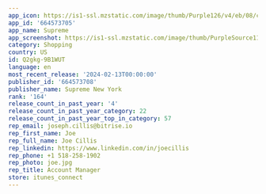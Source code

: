 ```yaml
---
app_icon: https://is1-ssl.mzstatic.com/image/thumb/Purple126/v4/eb/08/c1/eb08c1e1-a13a-eaec-3db0-4b596a2c0c2a/AppIcon-0-0-1x_U007epad-0-85-220.png/1024x1024bb.png
app_id: '664573705'
app_name: Supreme
app_screenshot: https://is1-ssl.mzstatic.com/image/thumb/PurpleSource115/v4/2a/86/bc/2a86bc66-dfdd-8833-bfa1-16323732d4dd/f4504e3b-ffb8-49ca-bdae-5593906c1fa2_65storeview.png/1242x2688bb.png
category: Shopping
country: US
id: Q2gkg-9B1WUT
language: en
most_recent_release: '2024-02-13T00:00:00'
publisher_id: '664573708'
publisher_name: Supreme New York
rank: '164'
release_count_in_past_year: '4'
release_count_in_past_year_category: 22
release_count_in_past_year_top_in_category: 57
rep_email: joseph.cillis@bitrise.io
rep_first_name: Joe
rep_full_name: Joe Cillis
rep_linkedin: https://www.linkedin.com/in/joecillis
rep_phone: +1 518-258-1902
rep_photo: joe.jpg
rep_title: Account Manager
store: itunes_connect
---
```


